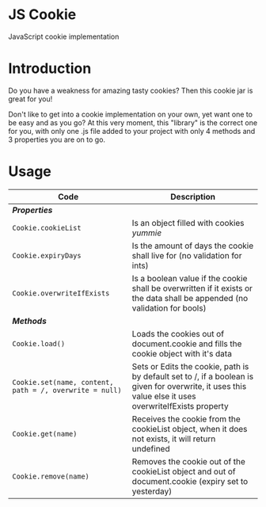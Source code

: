 # JS Cookie
JavaScript cookie implementation

# Introduction
Do you have a weakness for amazing tasty cookies? Then this cookie jar is great for you!

Don't like to get into a cookie implementation on your own, yet want one to be easy and as you go?
At this very moment, this "library" is the correct one for you, with only one .js file added to your project with only 4 methods and 3 properties you are on to go.

# Usage
| Code | Description
| --- | --- |
| **_Properties_** |
| `Cookie.cookieList` | Is an object filled with cookies *yummie* |
| `Cookie.expiryDays` | Is the amount of days the cookie shall live for (no validation for ints) |
| `Cookie.overwriteIfExists` | Is a boolean value if the cookie shall be overwritten if it exists or the data shall be appended (no validation for bools) |
| **_Methods_** |
| `Cookie.load()` | Loads the cookies out of document.cookie and fills the cookie object with it's data |
| `Cookie.set(name, content, path = /, overwrite = null)` | Sets or Edits the cookie, path is by default set to /, if a boolean is given for overwrite, it uses this value else it uses overwriteIfExists property |
| `Cookie.get(name)` | Receives the cookie from the cookieList object, when it does not exists, it will return undefined |
| `Cookie.remove(name)` | Removes the cookie out of the cookieList object and out of document.cookie (expiry set to yesterday) | 
